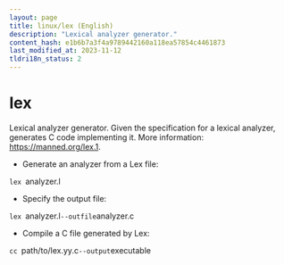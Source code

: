 ```yaml
---
layout: page
title: linux/lex (English)
description: "Lexical analyzer generator."
content_hash: e1b6b7a3f4a9789442160a118ea57854c4461873
last_modified_at: 2023-11-12
tldri18n_status: 2
---
```

# lex

Lexical analyzer generator.
Given the specification for a lexical analyzer, generates C code implementing it.
More information: <https://manned.org/lex.1>.

- Generate an analyzer from a Lex file:

`lex `<span class="tldr-var badge badge-pill bg-dark-lm bg-white-dm text-white-lm text-dark-dm font-weight-bold">analyzer.l</span>

- Specify the output file:

`lex `<span class="tldr-var badge badge-pill bg-dark-lm bg-white-dm text-white-lm text-dark-dm font-weight-bold">analyzer.l</span>` --outfile `<span class="tldr-var badge badge-pill bg-dark-lm bg-white-dm text-white-lm text-dark-dm font-weight-bold">analyzer.c</span>

- Compile a C file generated by Lex:

`cc `<span class="tldr-var badge badge-pill bg-dark-lm bg-white-dm text-white-lm text-dark-dm font-weight-bold">path/to/lex.yy.c</span>` --output `<span class="tldr-var badge badge-pill bg-dark-lm bg-white-dm text-white-lm text-dark-dm font-weight-bold">executable</span>
